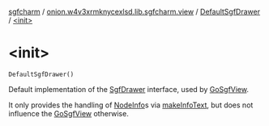 [sgfcharm](../../index.md) / [onion.w4v3xrmknycexlsd.lib.sgfcharm.view](../index.md) / [DefaultSgfDrawer](index.md) / [&lt;init&gt;](./-init-.md)

# &lt;init&gt;

`DefaultSgfDrawer()`

Default implementation of the [SgfDrawer](../-sgf-drawer/index.md) interface, used by [GoSgfView](../-go-sgf-view/index.md).

It only provides the handling of [NodeInfo](../../onion.w4v3xrmknycexlsd.lib.sgfcharm.handle/-node-info/index.md)s via [makeInfoText](make-info-text.md), but does not
influence the [GoSgfView](../-go-sgf-view/index.md) otherwise.

